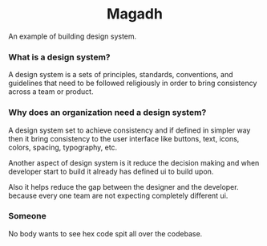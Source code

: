 <h1 align="center" >Magadh</h1>

An example of building design system.

### What is a design system?

A design system is a sets of principles, standards, conventions, and guidelines that need to be followed religiously in order to bring consistency across a team or product.

### Why does an organization need a design system?

A design system set to achieve consistency and if defined in simpler way then it bring consistency to the user interface like buttons, text, icons, colors, spacing, typography, etc.

Another aspect of design system is it reduce the decision making and when developer start to build it already has defined ui to build upon.

Also it helps reduce the gap between the designer and the developer. because every one team are not expecting completely different ui.

### Someone

No body wants to see hex code spit all over the codebase.

